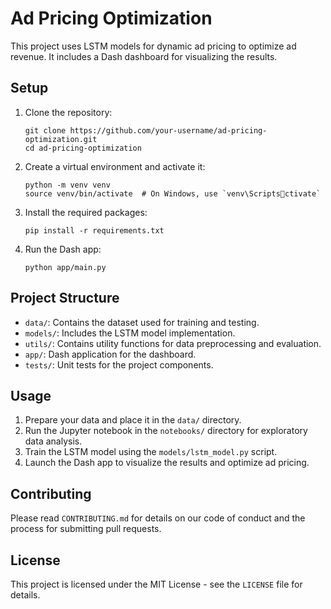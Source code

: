 # Ad Pricing Optimization

This project uses LSTM models for dynamic ad pricing to optimize ad revenue. It includes a Dash dashboard for visualizing the results.

## Setup

1. Clone the repository:
   ```
   git clone https://github.com/your-username/ad-pricing-optimization.git
   cd ad-pricing-optimization
   ```

2. Create a virtual environment and activate it:
   ```
   python -m venv venv
   source venv/bin/activate  # On Windows, use `venv\Scriptsctivate`
   ```

3. Install the required packages:
   ```
   pip install -r requirements.txt
   ```

4. Run the Dash app:
   ```
   python app/main.py
   ```

## Project Structure

- `data/`: Contains the dataset used for training and testing.
- `models/`: Includes the LSTM model implementation.
- `utils/`: Contains utility functions for data preprocessing and evaluation.
- `app/`: Dash application for the dashboard.
- `tests/`: Unit tests for the project components.

## Usage

1. Prepare your data and place it in the `data/` directory.
2. Run the Jupyter notebook in the `notebooks/` directory for exploratory data analysis.
3. Train the LSTM model using the `models/lstm_model.py` script.
4. Launch the Dash app to visualize the results and optimize ad pricing.

## Contributing

Please read `CONTRIBUTING.md` for details on our code of conduct and the process for submitting pull requests.

## License

This project is licensed under the MIT License - see the `LICENSE` file for details.
